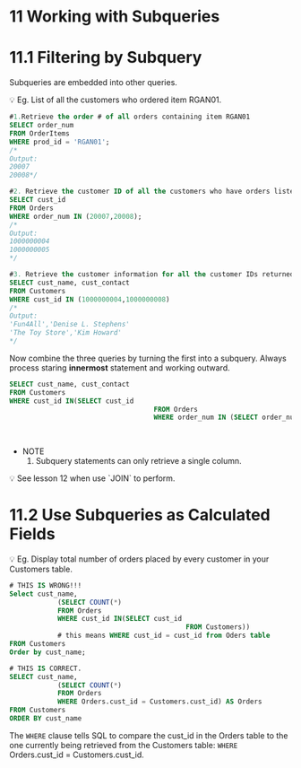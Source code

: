 # 11 Working with Subqueries

# 11.1 Filtering by Subquery

Subqueries are embedded into other queries. 

<aside>
💡 Eg. List of all the customers who ordered item RGAN01.

</aside>

```sql
#1.Retrieve the order # of all orders containing item RGAN01
SELECT order_num
FROM OrderItems
WHERE prod_id = 'RGAN01';
/*
Output:
20007
20008*/

#2. Retrieve the customer ID of all the customers who have orders listed in the order # returned in step 1
SELECT cust_id
FROM Orders
WHERE order_num IN (20007,20008);
/*
Output:
1000000004
1000000005
*/

#3. Retrieve the customer information for all the customer IDs returned in step 2.
SELECT cust_name, cust_contact
FROM Customers
WHERE cust_id IN (1000000004,1000000008)
/*
Output:
'Fun4All','Denise L. Stephens'
'The Toy Store','Kim Howard'
*/
```

Now combine the three queries by turning the first into a subquery. Always process staring **innermost** statement and working outward. 

```sql
SELECT cust_name, cust_contact
FROM Customers
WHERE cust_id IN(SELECT cust_id
									FROM Orders
									WHERE order_num IN (SELECT order_num
																			FROM OrderItems
																			WHERE prod_id = 'RGAN01'));
```

- NOTE
    1. Subquery statements can only retrieve a single column.

<aside>
💡 See lesson 12 when use `JOIN` to perform.

</aside>

# 11.2 Use Subqueries as Calculated Fields

<aside>
💡 Eg. Display total number of orders placed by every customer in your Customers table.

</aside>

```sql
# THIS IS WRONG!!!
Select cust_name,
			(SELECT COUNT(*) 
			FROM Orders
			WHERE cust_id IN(SELECT cust_id
											FROM Customers))
			# this means WHERE cust_id = cust_id from Oders table
FROM Customers
Order by cust_name;
```

```sql
# THIS IS CORRECT.
SELECT cust_name, 
			(SELECT COUNT(*)
			FROM Orders
			WHERE Orders.cust_id = Customers.cust_id) AS Orders
FROM Customers
ORDER BY cust_name
```

The `WHERE` clause tells SQL to compare the cust_id in the Orders table to the one currently being retrieved from the Customers table: `WHERE` Orders.cust_id = Customers.cust_id.